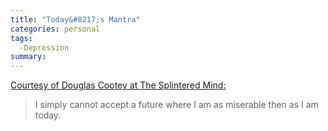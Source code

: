 ```yaml
---
title: "Today&#8217;s Mantra"
categories: personal
tags:
  -Depression
summary: 
---
```

<p><a href="http://thesplinteredmind.blogspot.com/2006/05/adhd-feeling-smart-for-change.html">Courtesy of Douglas Cootey at The Splintered Mind:</a></p>

<blockquote>
<p>I simply cannot accept a future where I am as miserable then as I am today.</p>
</blockquote>
